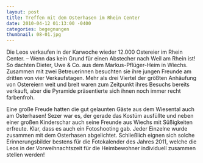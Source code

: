 ```yaml
---
layout: post
title: Treffen mit dem Osterhasen im Rhein Center
date: 2010-04-12 01:13:00 -0400
categories: begegnungen
thumbnail: 08-01.jpg
---
```

Die Leos verkaufen in der Karwoche wieder 12.000 Ostereier im Rhein Center. – Wenn das kein Grund für einen Abstecher nach Weil am Rhein ist! So dachten Dieter, Uwe & Co. aus dem Markus-Pflüger-Heim in Wiechs. Zusammen mit zwei Betreuerinnen besuchten sie ihre jungen Freunde am dritten von vier Verkaufstagen. Mehr als drei Viertel der größten Anhäufung von Ostereiern weit und breit waren zum Zeitpunkt ihres Besuchs bereits verkauft, aber die Pyramide präsentierte sich ihnen noch immer recht farbenfroh.

Eine große Freude hatten die gut gelaunten Gäste aus dem Wiesental auch am Osterhasen! Sezer war es, der gerade das Kostüm ausfüllte und neben einer großen Kinderschar auch seine Freunde aus Wiechs mit Süßigkeiten erfreute. Klar, dass es auch ein Fotoshooting gab. Jeder Einzelne wurde zusammen mit dem Osterhasen abgelichtet. Schließlich eignen sich solche Erinnerungsbilder bestens für die Fotokalender des Jahres 2011, welche die Leos in der Vorweihnachtszeit für die Heimbewohner individuell zusammen stellen werden!